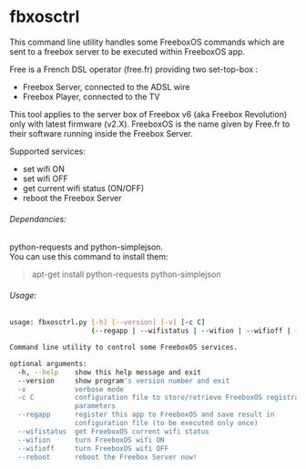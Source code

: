 fbxosctrl
=========

This command line utility handles some FreeboxOS commands which are sent to a
freebox server to be executed within FreeboxOS app.

Free is a French DSL operator (free.fr) providing two set-top-box :
  * Freebox Server, connected to the ADSL wire
  * Freebox Player, connected to the TV

This tool applies to the server box of Freebox v6 (aka Freebox Revolution) only with latest firmware (v2.X).
FreeboxOS is the name given by Free.fr to their software running inside the Freebox Server.

Supported services:
  - set wifi ON
  - set wifi OFF
  - get current wifi status (ON/OFF)
  - reboot the Freebox Server

###### Dependancies:
python-requests and python-simplejson.  
You can use this command to install them:  
> apt-get install python-requests python-simplejson


###### Usage:

```bash
usage: fbxosctrl.py [-h] [--version] [-v] [-c C]
                    (--regapp | --wifistatus | --wifion | --wifioff | --reboot)

Command line utility to control some FreeboxOS services.

optional arguments:
  -h, --help    show this help message and exit
  --version     show program's version number and exit
  -v            verbose mode
  -c C          configuration file to store/retrieve FreeboxOS registration
                parameters
  --regapp      register this app to FreeboxOS and save result in
                configuration file (to be executed only once)
  --wifistatus  get FreeboxOS current wifi status
  --wifion      turn FreeboxOS wifi ON
  --wifioff     turn FreeboxOS wifi OFF
  --reboot      reboot the Freebox Server now!
```



